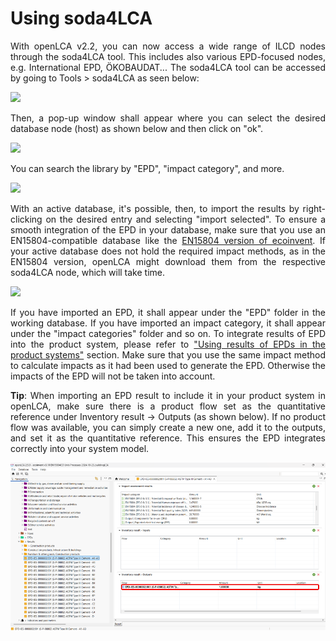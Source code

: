 # Using soda4LCA

<div style="text-align: justify;">

With openLCA v2.2, you can now access a wide range of ILCD nodes through the soda4LCA tool. This includes also various EPD-focused nodes, e.g. International EPD, ÖKOBAUDAT... The soda4LCA tool can be accessed by going to Tools > soda4LCA as seen below:

![](../media/soda4lca_1.png)

Then, a pop-up window shall appear where you can select the desired database node (host) as shown below and then click on "ok". 

![](../media/soda4lca_2.png)

You can search the library by "EPD", "impact category", and more. 

![](../media/soda4lca_3.png)

With an active database, it's possible, then, to import the results by right-clicking on the desired entry and selecting "import selected". To ensure a smooth integration of the EPD in your database, make sure that you use an EN15804-compatible database like the [EN15804 version of ecoinvent](https://nexus.openlca.org/database/EN15804%20add-on). If your active database does not hold the required impact methods, as in the EN15804 version, openLCA might download them from the respective soda4LCA node, which will take time.


![](../media/soda4lca_4.png)

 
If you have imported an EPD, it shall appear under the "EPD" folder in the working database. If you have imported an impact category, it shall appear under the "impact categories" folder and so on. To integrate results of EPD into the product system, please refer to ["Using results of EPDs in the product systems"](./life_cycle_models.md) section. Make sure that you use the same impact method to calculate impacts as it had been used to generate the EPD. Otherwise the impacts of the EPD will not be taken into account.

**Tip**: When importing an EPD result to include it in your product system in openLCA, make sure there is a product flow set as the quantitative reference under Inventory result → Outputs (as shown below). If no product flow was available, you can simply create a new one, add it to the outputs, and set it as the quantitative reference. This ensures the EPD integrates correctly into your system model.

![](../media/soda4lca_5.png)

</div>
